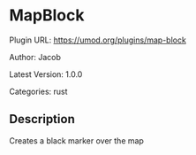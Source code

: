 # MapBlock

Plugin URL: https://umod.org/plugins/map-block

Author: Jacob

Latest Version: 1.0.0

Categories: rust

## Description

Creates a black marker over the map
